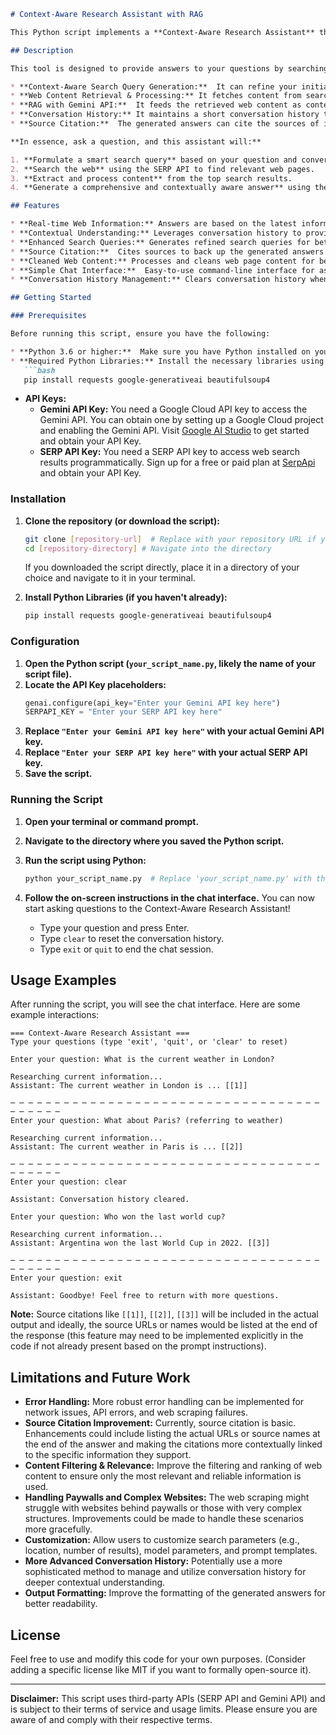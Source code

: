 ```markdown
# Context-Aware Research Assistant with RAG

This Python script implements a **Context-Aware Research Assistant** that leverages **Retrieval-Augmented Generation (RAG)** to answer your questions using up-to-date information from the web. It combines the power of the **SERP API** for web searching and the **Gemini API** for generating insightful and contextually relevant answers.

## Description

This tool is designed to provide answers to your questions by searching the web for relevant information and then using a large language model (Gemini API) to synthesize a response.  It goes beyond simple keyword search by:

* **Context-Aware Search Query Generation:**  It can refine your initial question into a more effective search query by considering the ongoing conversation history.
* **Web Content Retrieval & Processing:** It fetches content from search results, extracts relevant text, and cleans it for better processing.
* **RAG with Gemini API:**  It feeds the retrieved web content as context to the Gemini API, enabling it to generate answers grounded in current web information.
* **Conversation History:** It maintains a short conversation history to provide more contextually relevant answers in subsequent turns.
* **Source Citation:**  The generated answers can cite the sources of information used from the web results, enhancing transparency and credibility.

**In essence, ask a question, and this assistant will:**

1. **Formulate a smart search query** based on your question and conversation history.
2. **Search the web** using the SERP API to find relevant web pages.
3. **Extract and process content** from the top search results.
4. **Generate a comprehensive and contextually aware answer** using the Gemini API, citing sources from the web content.

## Features

* **Real-time Web Information:** Answers are based on the latest information available on the web.
* **Contextual Understanding:** Leverages conversation history to provide more relevant responses.
* **Enhanced Search Queries:** Generates refined search queries for better results.
* **Source Citation:**  Cites sources to back up the generated answers.
* **Cleaned Web Content:** Processes and cleans web page content for better input to the language model.
* **Simple Chat Interface:**  Easy-to-use command-line interface for asking questions.
* **Conversation History Management:** Clears conversation history when needed.

## Getting Started

### Prerequisites

Before running this script, ensure you have the following:

* **Python 3.6 or higher:**  Make sure you have Python installed on your system.
* **Required Python Libraries:** Install the necessary libraries using pip:
   ```bash
   pip install requests google-generativeai beautifulsoup4
   ```
* **API Keys:**
    * **Gemini API Key:** You need a Google Cloud API key to access the Gemini API. You can obtain one by setting up a Google Cloud project and enabling the Gemini API.  Visit [Google AI Studio](https://makersuite.google.com/) to get started and obtain your API Key.
    * **SERP API Key:** You need a SERP API key to access web search results programmatically. Sign up for a free or paid plan at [SerpApi](https://serpapi.com/) and obtain your API Key.

### Installation

1. **Clone the repository (or download the script):**
   ```bash
   git clone [repository-url]  # Replace with your repository URL if you have one
   cd [repository-directory] # Navigate into the directory
   ```
   If you downloaded the script directly, place it in a directory of your choice and navigate to it in your terminal.

2. **Install Python Libraries (if you haven't already):**
   ```bash
   pip install requests google-generativeai beautifulsoup4
   ```

### Configuration

1. **Open the Python script (`your_script_name.py`, likely the name of your script file).**
2. **Locate the API Key placeholders:**
   ```python
   genai.configure(api_key="Enter your Gemini API key here")
   SERPAPI_KEY = "Enter your SERP API key here"
   ```
3. **Replace `"Enter your Gemini API key here"` with your actual Gemini API key.**
4. **Replace `"Enter your SERP API key here"` with your actual SERP API key.**
5. **Save the script.**

### Running the Script

1. **Open your terminal or command prompt.**
2. **Navigate to the directory where you saved the Python script.**
3. **Run the script using Python:**
   ```bash
   python your_script_name.py  # Replace 'your_script_name.py' with the actual name of your script file
   ```

4. **Follow the on-screen instructions in the chat interface.** You can now start asking questions to the Context-Aware Research Assistant!

   * Type your question and press Enter.
   * Type `clear` to reset the conversation history.
   * Type `exit` or `quit` to end the chat session.

## Usage Examples

After running the script, you will see the chat interface. Here are some example interactions:

```
=== Context-Aware Research Assistant ===
Type your questions (type 'exit', 'quit', or 'clear' to reset)

Enter your question: What is the current weather in London?

Researching current information...
Assistant: The current weather in London is ... [[1]]

─ ─ ─ ─ ─ ─ ─ ─ ─ ─ ─ ─ ─ ─ ─ ─ ─ ─ ─ ─ ─ ─ ─ ─ ─ ─ ─ ─ ─ ─ ─ ─ ─ ─ ─ ─ ─ ─ ─ ─ ─
Enter your question: What about Paris? (referring to weather)

Researching current information...
Assistant: The current weather in Paris is ... [[2]]

─ ─ ─ ─ ─ ─ ─ ─ ─ ─ ─ ─ ─ ─ ─ ─ ─ ─ ─ ─ ─ ─ ─ ─ ─ ─ ─ ─ ─ ─ ─ ─ ─ ─ ─ ─ ─ ─ ─ ─ ─
Enter your question: clear

Assistant: Conversation history cleared.

Enter your question: Who won the last world cup?

Researching current information...
Assistant: Argentina won the last World Cup in 2022. [[3]]

─ ─ ─ ─ ─ ─ ─ ─ ─ ─ ─ ─ ─ ─ ─ ─ ─ ─ ─ ─ ─ ─ ─ ─ ─ ─ ─ ─ ─ ─ ─ ─ ─ ─ ─ ─ ─ ─ ─ ─ ─
Enter your question: exit

Assistant: Goodbye! Feel free to return with more questions.
```

**Note:**  Source citations like `[[1]]`, `[[2]]`, `[[3]]` will be included in the actual output and ideally, the source URLs or names would be listed at the end of the response (this feature may need to be implemented explicitly in the code if not already present based on the prompt instructions).

## Limitations and Future Work

* **Error Handling:**  More robust error handling can be implemented for network issues, API errors, and web scraping failures.
* **Source Citation Improvement:**  Currently, source citation is basic.  Enhancements could include listing the actual URLs or source names at the end of the answer and making the citations more contextually linked to the specific information they support.
* **Content Filtering & Relevance:** Improve the filtering and ranking of web content to ensure only the most relevant and reliable information is used.
* **Handling Paywalls and Complex Websites:**  The web scraping might struggle with websites behind paywalls or those with very complex structures. Improvements could be made to handle these scenarios more gracefully.
* **Customization:** Allow users to customize search parameters (e.g., location, number of results), model parameters, and prompt templates.
* **More Advanced Conversation History:**  Potentially use a more sophisticated method to manage and utilize conversation history for deeper contextual understanding.
* **Output Formatting:** Improve the formatting of the generated answers for better readability.

## License

Feel free to use and modify this code for your own purposes.  (Consider adding a specific license like MIT if you want to formally open-source it).

---

**Disclaimer:** This script uses third-party APIs (SERP API and Gemini API) and is subject to their terms of service and usage limits. Please ensure you are aware of and comply with their respective terms.
```
